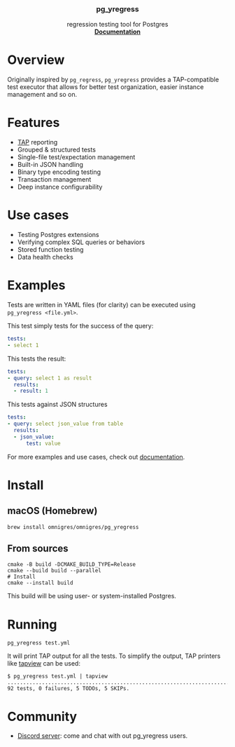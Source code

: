 <h3 align="center">pg_yregress</h3>

<p align="center">
  regression testing tool for Postgres
  <br />
  <a href="https://docs.omnigres.org/pg_yregress/usage"><strong>Documentation</strong></a>
</p>

# Overview

Originally inspired by `pg_regress`, `pg_yregress` provides a TAP-compatible
test executor that allows for better test organization, easier instance
management and so on.

# Features

* [TAP](http://testanything.org/) reporting
* Grouped & structured tests
* Single-file test/expectation management
* Built-in JSON handling
* Binary type encoding testing
* Transaction management
* Deep instance configurability

# Use cases

* Testing Postgres extensions
* Verifying complex SQL queries or behaviors
* Stored function testing
* Data health checks

# Examples

Tests are written in YAML files (for clarity) can be executed using
`pg_yregress <file.yml>`.

This test simply tests for the success of the query:

```yaml
tests:
- select 1
```

This tests the result:

```yaml
tests:
- query: select 1 as result
  results:
  - result: 1
```

This tests against JSON structures

```yaml
tests:
- query: select json_value from table
  results:
  - json_value:
      test: value
```

For more examples and use cases, check
out [documentation](https://docs.omnigres.org/pg_yregress/usage).

# Install

## macOS (Homebrew)

```shell
brew install omnigres/omnigres/pg_yregress
```

## From sources

```shell
cmake -B build -DCMAKE_BUILD_TYPE=Release
cmake --build build --parallel
# Install
cmake --install build
```

This build will be using user- or system-installed Postgres.

# Running

```shell
pg_yregress test.yml
```

It will print TAP output for all the tests. To simplify the output, TAP printers
like [tapview](https://gitlab.com/esr/tapview/-/blob/master/tapview) can be
used:

```shell
$ pg_yregress test.yml | tapview
...........................................................................ss.sss..xx.uuu...
92 tests, 0 failures, 5 TODOs, 5 SKIPs.
```

# Community

* [Discord server](https://discord.gg/A2KxpjfQus): come and chat with out
  pg_yregress users.
